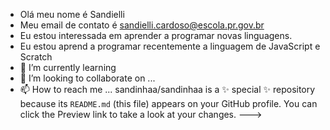 - Olá meu nome é Sandielli
- Meu email de contato é sandielli.cardoso@escola.pr.gov.br
- Eu estou interessada em aprender a programar novas linguagens.
- Eu estou aprend a programar recentemente a linguagem de JavaScript e Scratch
- 🌱 I’m currently learning 
- 💞️ I’m looking to collaborate on ...
- 📫 How to reach me ...
sandinhaa/sandinhaa is a ✨ special ✨ repository because its `README.md` (this file) appears on your GitHub profile.
You can click the Preview link to take a look at your changes.
--->
